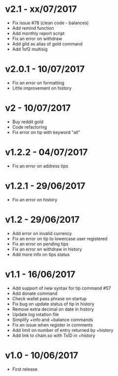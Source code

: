 # v2.1 - xx/07/2017
- Fix issue #78 (clean code - balances)
- Add remind function
- Add monthly report script
- Fix an error on withdraw
- Add gild as alias of gold command
- Add 1of2 multisig

# v2.0.1 - 10/07/2017
- Fix an error on formatting
- Little improvement on history

# v2 - 10/07/2017
- Buy reddit gold
- Code refactoring
- Fix error on tip with keyword "all"

# v1.2.2 - 04/07/2017
- Fix an error on address tips

# v1.2.1 - 29/06/2017
- Fix an error on history

# v1.2 - 29/06/2017
- Add error on invalid currency
- Fix an error on tip to lowercase user registered
- Fix an error on pending tips
- Fix an error on withdraw in history
- Add more info on tips status

# v1.1 - 16/06/2017
- Add support of new syntax for tip command #57
- Add donate command
- Check wallet pass phrase on startup
- Fix bug on update status of tip in history
- Remove extra decimal on date in history
- Update log rotation file
- Simplify +info and +balance commands
- Fix an issue when register in comments
- Add limit on number of entry returned by +history
- Add link to chain.so with TxID in +history

# v1.0 - 10/06/2017
- First release